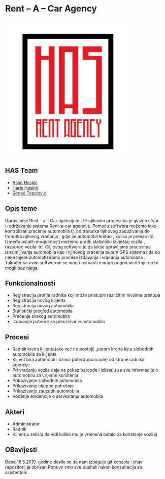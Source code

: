 # Rent – A – Car Agency

![Image description](https://github.com/ooad-2019-2020/Grupa8-HASTeam/blob/master/123.png)

## HAS Team
-  [Asim Haskić](https://github.com/ahaskic1)
-  [Haris Haskić](https://github.com/hhaskic1)
-  [Senad Topalović](https://github.com/stopalovic1)

## Opis teme

Upravljanje Rent – a – Car agencijom , te njihovim procesima je glavna stvar u održavanju sistema Rent-a-car agencije. Pomoću softwera možemo lako kontrolisati praćenje automobila tj. od trenutka njihovog zaduživanja do trenutka njhovog vraćanja , gdje se automobil kretao , koliko je presao itd. Između ostalih mogućnosti možemo pratiti statistički izvještaj vozila , raspored vozila itd. Cilj ovog softwera je da lakše upravljamo procesima iznajmljivanja automobila kao i njihovog praćenja putem GPS sistema i da do neke mjere automatiziramo procese izdavanja i vraćanja automobila . Također sa ovim softwerom se mogu ostvariti mnoge pogodnosti koje ne bi mogli bez njega.

## Funkcionalnosti 
- Registracija profila radnika koji može pristupiti različitim nivoima pristupa  
- Registracija novog klijenta
- Registracija novog automobila
- Statistički pregled automobila
- Praćenje svakog automobila 
- Izdavanje potvrde za preuzimanje automobila 




## Procesi
- Radnik kreira klijenta(ako već ne postoji) ,potom kreira listu slobodnih automobila za klijenta
- Klijent bira automobil i uzima potvrdu(barcode) od strane radnika agencije
- Pri vraćanju vozila daje na pokaz barcode i izlistaju se sve informacije o automobilu za vrijeme korištenja 
- Prikazivanje slobodnih automobila 
- Prikazivanje ukupne potrošnje
- Prikazivanje zauzetih automobila
- Vođenje evidencije o servisiranju automobila

## Akteri
- Administrator
- Radnik
- Klijent(u smislu da vidi koliko mu je vremena ostalo za koristenje vozila)

## OBavijesti
Dana 16.5.2019. godine desilo se da nam izbaguje git konzola i citav repozitorij je obrisan.Ponovo smo sve pushali nakon konsultacija sa asistentom.

